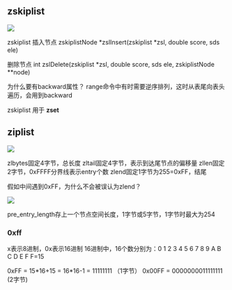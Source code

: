 ## zskiplist

![](http://7xswue.com1.z0.glb.clouddn.com/18-7-27/95724818.jpg?imageView2/2/w/400)

zskiplist 
插入节点
zskiplistNode *zslInsert(zskiplist *zsl, double score, sds ele)

删除节点
int zslDelete(zskiplist \*zsl, double score, sds ele, zskiplistNode **node)

为什么要有backward属性？
range命令中有时需要逆序排列，这时从表尾向表头遍历，会用到backward

zskiplist 用于 **zset**

## ziplist

![](http://7xswue.com1.z0.glb.clouddn.com/18-7-27/62048224.jpg)

zlbytes固定4字节，总长度
zltail固定4字节，表示到达尾节点的偏移量
zllen固定2字节，0xFFFF分界线表示entry个数
zlend固定1字节为255=0xFF，结尾

假如中间遇到0xFF，为什么不会被误认为zlend？

![](http://7xswue.com1.z0.glb.clouddn.com/18-7-27/77577995.jpg)

pre_entry_length存上一个节点空间长度，1字节或5字节，1字节时最大为254

### 0xff

x表示8进制，0x表示16进制
16进制中，16个数分别为：0 1 2 3 4 5 6 7 8 9 A B C D E F
F=15

0xFF = 15\*16+15 = 16*16-1 = 11111111 （1字节）
0x00FF = 0000000011111111 (2字节)

